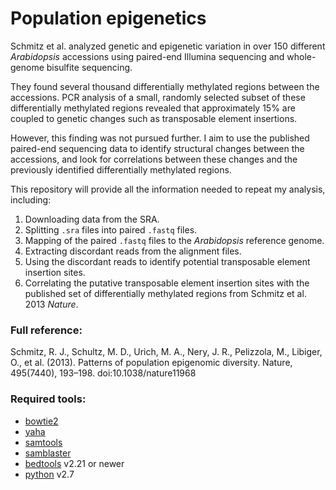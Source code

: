 Population epigenetics
======================

Schmitz et al. analyzed genetic and epigenetic variation in over 150 different *Arabidopsis* accessions using paired-end Illumina sequencing and whole-genome bisulfite sequencing.  

They found several thousand differentially methylated regions between the accessions. PCR analysis of a small, randomly selected subset of these differentially methylated regions revealed that approximately 15% are coupled to genetic changes such as transposable element insertions.

However, this finding was not pursued further. I aim to use the published paired-end sequencing data to identify structural changes between the accessions, and look for correlations between these changes and the previously identified differentially methylated regions.

This repository will provide all the information needed to repeat my analysis, including:  
1. Downloading data from the SRA.  
2. Splitting `.sra` files into paired `.fastq` files.  
3. Mapping of the paired `.fastq` files to the *Arabidopsis* reference genome.  
4. Extracting discordant reads from the alignment files.  
5. Using the discordant reads to identify potential transposable element insertion sites.  
6. Correlating the putative transposable element insertion sites with the published set of differentially methylated regions from Schmitz et al. 2013 *Nature*.  

### Full reference:  
Schmitz, R. J., Schultz, M. D., Urich, M. A., Nery, J. R., Pelizzola, M., Libiger, O., et al. (2013). Patterns of population epigenomic diversity. Nature, 495(7440), 193–198. doi:10.1038/nature11968


### Required tools:
* [bowtie2](http://bowtie-bio.sourceforge.net/bowtie2/index.shtml)
* [yaha](http://faculty.virginia.edu/irahall/yaha/)
* [samtools](http://samtools.sourceforge.net)
* [samblaster](https://github.com/GregoryFaust/samblaster)
* [bedtools](http://bedtools.readthedocs.org/en/latest/) v2.21 or newer
* [python](https://www.python.org) v2.7
